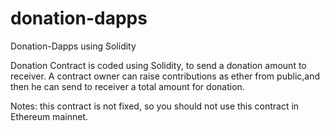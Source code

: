 # donation-dapps
Donation-Dapps using Solidity

Donation Contract is coded using Solidity, to send a donation amount to receiver.
A contract owner can raise contributions as ether from public,and then he can send to receiver a total amount for donation.

Notes: this contract is not fixed, so you should not use this contract in Ethereum mainnet.
